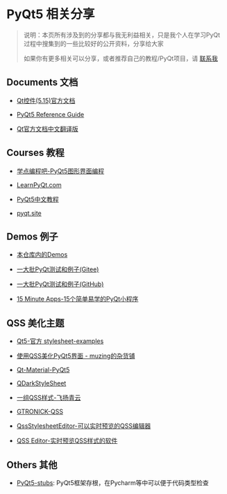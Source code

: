 # PyQt5 相关分享

> 说明：本页所有涉及到的分享都与我无利益相关，只是我个人在学习PyQt过程中搜集到的一些比较好的公开资料，分享给大家
>
> 如果你有更多相关可以分享，或者推荐自己的教程/PyQt项目，请 [联系我](https://muzing.top/about/)



## Documents 文档

- [Qt控件(5.15)官方文档](https://doc.qt.io/qt-5.15/classes.html)

- [PyQt5 Reference Guide](https://www.riverbankcomputing.com/static/Docs/PyQt5/index.html)

- [Qt官方文档中文翻译版](https://github.com/QtDocumentCN/QtDocumentCN)



## Courses 教程

- [学点编程吧-PyQt5图形界面编程](https://www.xdbcb8.com/archives/1550.html)

- [LearnPyQt.com](https://www.mfitzp.com/courses/pyqt/)

- [PyQt5中文教程](https://maicss.gitbook.io/pyqt5-chinese-tutoral/)

- [pyqt.site](https://pyqt.site/)



## Demos 例子

- [本仓库内的Demos](./Demos)

- [一大批PyQt测试和例子(Gitee)](https://gitee.com/PyQt5/PyQt)

- [一大批PyQt测试和例子(GitHub)](https://github.com/PyQt5/PyQt)

- [15 Minute Apps-15个简单易学的PyQt小程序](https://github.com/learnpyqt/15-minute-apps)



## QSS 美化主题

- [Qt5-官方 stylesheet-examples](https://doc.qt.io/qt-5/stylesheet-examples.html)

- [使用QSS美化PyQt5界面 - muzing的杂货铺](https://muzing.top/posts/28a1d80f/)

- [Qt-Material-PyQt5](https://github.com/UN-GCPDS/qt-material)

- [QDarkStyleSheet](https://github.com/ColinDuquesnoy/QDarkStyleSheet)

- [一组QSS样式-飞扬青云](https://github.com/feiyangqingyun/QWidgetDemo/tree/master/styledemo/other)

- [GTRONICK-QSS](https://github.com/GTRONICK/QSS)

- [QssStylesheetEditor-可以实时预览的QSS编辑器](https://github.com/hustlei/QssStylesheetEditor)

- [QSS Editor-实时预览QSS样式的软件](https://github.com/HappySeaFox/qsseditor)



## Others 其他

- [PyQt5-stubs](https://pypi.org/project/PyQt5-stubs/): PyQt5框架存根，在Pycharm等中可以便于代码类型检查